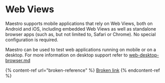 # Web Views

Maestro supports mobile applications that rely on Web Views, both on Android and iOS, including embedded Web Views as well as standalone browser apps (such as, but not limited to, Safari or Chrome). No special configuration is required.

Maestro can be used to test web applications running on mobile or on a desktop. For more information on desktop support refer to [web-desktop-browser.md](web-desktop-browser.md "mention")

{% content-ref url="broken-reference" %}
[Broken link](broken-reference)
{% endcontent-ref %}
